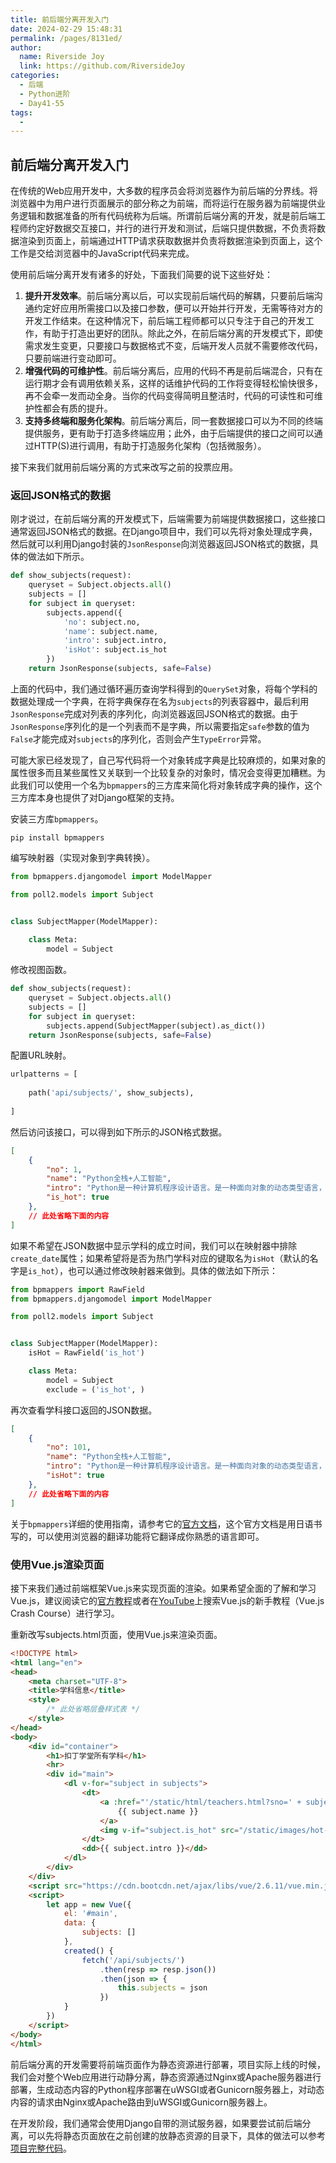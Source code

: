 ```yaml
---
title: 前后端分离开发入门
date: 2024-02-29 15:48:31
permalink: /pages/8131ed/
author:
  name: Riverside Joy
  link: https://github.com/RiversideJoy
categories:
  - 后端
  - Python进阶
  - Day41-55
tags:
  - 
---
```

## 前后端分离开发入门

在传统的Web应用开发中，大多数的程序员会将浏览器作为前后端的分界线。将浏览器中为用户进行页面展示的部分称之为前端，而将运行在服务器为前端提供业务逻辑和数据准备的所有代码统称为后端。所谓前后端分离的开发，就是前后端工程师约定好数据交互接口，并行的进行开发和测试，后端只提供数据，不负责将数据渲染到页面上，前端通过HTTP请求获取数据并负责将数据渲染到页面上，这个工作是交给浏览器中的JavaScript代码来完成。

使用前后端分离开发有诸多的好处，下面我们简要的说下这些好处：

1. **提升开发效率**。前后端分离以后，可以实现前后端代码的解耦，只要前后端沟通约定好应用所需接口以及接口参数，便可以开始并行开发，无需等待对方的开发工作结束。在这种情况下，前后端工程师都可以只专注于自己的开发工作，有助于打造出更好的团队。除此之外，在前后端分离的开发模式下，即使需求发生变更，只要接口与数据格式不变，后端开发人员就不需要修改代码，只要前端进行变动即可。
2. **增强代码的可维护性**。前后端分离后，应用的代码不再是前后端混合，只有在运行期才会有调用依赖关系，这样的话维护代码的工作将变得轻松愉快很多，再不会牵一发而动全身。当你的代码变得简明且整洁时，代码的可读性和可维护性都会有质的提升。
3. **支持多终端和服务化架构**。前后端分离后，同一套数据接口可以为不同的终端提供服务，更有助于打造多终端应用；此外，由于后端提供的接口之间可以通过HTTP(S)进行调用，有助于打造服务化架构（包括微服务）。

接下来我们就用前后端分离的方式来改写之前的投票应用。

### 返回JSON格式的数据

刚才说过，在前后端分离的开发模式下，后端需要为前端提供数据接口，这些接口通常返回JSON格式的数据。在Django项目中，我们可以先将对象处理成字典，然后就可以利用Django封装的`JsonResponse`向浏览器返回JSON格式的数据，具体的做法如下所示。

```Python
def show_subjects(request):
    queryset = Subject.objects.all()
    subjects = []
    for subject in queryset:
        subjects.append({
            'no': subject.no,
            'name': subject.name,
            'intro': subject.intro,
            'isHot': subject.is_hot
        })
    return JsonResponse(subjects, safe=False)
```

上面的代码中，我们通过循环遍历查询学科得到的`QuerySet`对象，将每个学科的数据处理成一个字典，在将字典保存在名为`subjects`的列表容器中，最后利用`JsonResponse`完成对列表的序列化，向浏览器返回JSON格式的数据。由于`JsonResponse`序列化的是一个列表而不是字典，所以需要指定`safe`参数的值为`False`才能完成对`subjects`的序列化，否则会产生`TypeError`异常。

可能大家已经发现了，自己写代码将一个对象转成字典是比较麻烦的，如果对象的属性很多而且某些属性又关联到一个比较复杂的对象时，情况会变得更加糟糕。为此我们可以使用一个名为`bpmappers`的三方库来简化将对象转成字典的操作，这个三方库本身也提供了对Django框架的支持。

安装三方库`bpmappers`。

```Shell
pip install bpmappers
```

编写映射器（实现对象到字典转换）。

```Python
from bpmappers.djangomodel import ModelMapper

from poll2.models import Subject


class SubjectMapper(ModelMapper):
   
    class Meta:
        model = Subject
```

修改视图函数。

```Python
def show_subjects(request):
    queryset = Subject.objects.all()
    subjects = []
    for subject in queryset:
        subjects.append(SubjectMapper(subject).as_dict())
    return JsonResponse(subjects, safe=False)
```

配置URL映射。

```Python
urlpatterns = [
    
    path('api/subjects/', show_subjects),
    
]
```

然后访问该接口，可以得到如下所示的JSON格式数据。

```JSON
[
    {
        "no": 1,
        "name": "Python全栈+人工智能",
        "intro": "Python是一种计算机程序设计语言。是一种面向对象的动态类型语言，最初被设计用于编写自动化脚本(shell)，随着版本的不断更新和语言新功能的添加，越来越多被用于独立的、大型项目的开发。",
        "is_hot": true
    },
    // 此处省略下面的内容
]
```

如果不希望在JSON数据中显示学科的成立时间，我们可以在映射器中排除`create_date`属性；如果希望将是否为热门学科对应的键取名为`isHot`（默认的名字是`is_hot`），也可以通过修改映射器来做到。具体的做法如下所示：

```Python
from bpmappers import RawField
from bpmappers.djangomodel import ModelMapper

from poll2.models import Subject


class SubjectMapper(ModelMapper):
    isHot = RawField('is_hot')

    class Meta:
        model = Subject
        exclude = ('is_hot', )
```

再次查看学科接口返回的JSON数据。

```JSON
[
    {
        "no": 101,
        "name": "Python全栈+人工智能",
        "intro": "Python是一种计算机程序设计语言。是一种面向对象的动态类型语言，最初被设计用于编写自动化脚本(shell)，随着版本的不断更新和语言新功能的添加，越来越多被用于独立的、大型项目的开发。",
        "isHot": true
    },
    // 此处省略下面的内容
]
```

关于`bpmappers`详细的使用指南，请参考它的[官方文档](<https://bpmappers.readthedocs.io/en/stable/>)，这个官方文档是用日语书写的，可以使用浏览器的翻译功能将它翻译成你熟悉的语言即可。

### 使用Vue.js渲染页面

接下来我们通过前端框架Vue.js来实现页面的渲染。如果希望全面的了解和学习Vue.js，建议阅读它的[官方教程](<https://cn.vuejs.org/v2/guide/>)或者在[YouTube](<https://www.youtube.com/>)上搜索Vue.js的新手教程（Vue.js Crash Course）进行学习。

重新改写subjects.html页面，使用Vue.js来渲染页面。

```HTML
<!DOCTYPE html>
<html lang="en">
<head>
    <meta charset="UTF-8">
    <title>学科信息</title>
    <style>
		/* 此处省略层叠样式表 */
    </style>
</head>
<body>
    <div id="container">
        <h1>扣丁学堂所有学科</h1>
        <hr>
        <div id="main">
            <dl v-for="subject in subjects">
                <dt>
                    <a :href="'/static/html/teachers.html?sno=' + subject.no">
                        {{ subject.name }}
                    </a>
                    <img v-if="subject.is_hot" src="/static/images/hot-icon-small.png">
                </dt>
                <dd>{{ subject.intro }}</dd>
            </dl>
        </div>
    </div>
    <script src="https://cdn.bootcdn.net/ajax/libs/vue/2.6.11/vue.min.js"></script>
    <script>
        let app = new Vue({
            el: '#main',
            data: {
                subjects: []
            },
            created() {
                fetch('/api/subjects/')
                    .then(resp => resp.json())
                    .then(json => {
                        this.subjects = json
                    })
            }
        })
    </script>
</body>
</html>
```

前后端分离的开发需要将前端页面作为静态资源进行部署，项目实际上线的时候，我们会对整个Web应用进行动静分离，静态资源通过Nginx或Apache服务器进行部署，生成动态内容的Python程序部署在uWSGI或者Gunicorn服务器上，对动态内容的请求由Nginx或Apache路由到uWSGI或Gunicorn服务器上。

在开发阶段，我们通常会使用Django自带的测试服务器，如果要尝试前后端分离，可以先将静态页面放在之前创建的放静态资源的目录下，具体的做法可以参考[项目完整代码](https://gitee.com/jackfrued/django19062)。
